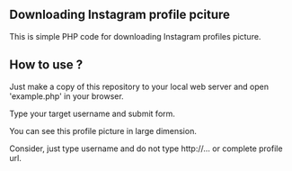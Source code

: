 ## Downloading Instagram profile pciture

<p>This is simple PHP code for downloading Instagram profiles picture.</p>

## How to use ?

<p>Just make a copy of this repository to your local web server and open 'example.php' in your browser.</p>
<p>Type your target username and submit form.</p>
<p>You can see this profile picture in large dimension.</p>
<p>Consider, just type username and do not type http://... or complete profile url.</p>
